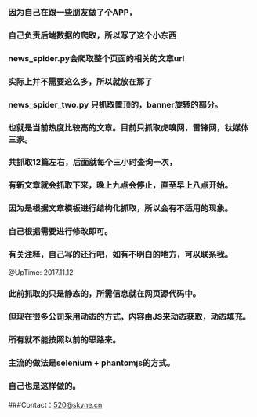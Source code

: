 ###   因为自己在跟一些朋友做了个APP，

###  自己负责后端数据的爬取，所以写了这个小东西

###  news_spider.py会爬取整个页面的相关的文章url

###  实际上并不需要这么多，所以就放在那了

### news_spider_two.py 只抓取置顶的，banner旋转的部分。

### 也就是当前热度比较高的文章。目前只抓取虎嗅网，雷锋网，钛媒体三家。

### 共抓取12篇左右，后面就每个三小时查询一次，

### 有新文章就会抓取下来，晚上九点会停止，直至早上八点开始。

### 因为是根据文章模板进行结构化抓取，所以会有不适用的现象。

### 自己根据需要进行修改即可。

### 有关注释，自己写的还行吧，如有不明白的地方，可以联系我。

@UpTime: 2017.11.12

### 此前抓取的只是静态的，所需信息就在网页源代码中。

### 但现在很多公司采用动态的方式，内容由JS来动态获取，动态填充。

### 所有就不能按照以前的思路来。

### 主流的做法是selenium + phantomjs的方式。

### 自己也是这样做的。

###Contact：520@skyne.cn
